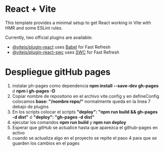 # React + Vite

This template provides a minimal setup to get React working in Vite with HMR and some ESLint rules.

Currently, two official plugins are available:

- [@vitejs/plugin-react](https://github.com/vitejs/vite-plugin-react/blob/main/packages/plugin-react/README.md) uses [Babel](https://babeljs.io/) for Fast Refresh
- [@vitejs/plugin-react-swc](https://github.com/vitejs/vite-plugin-react-swc) uses [SWC](https://swc.rs/) for Fast Refresh

# Despliegue gitHub pages

1. instalar ph-pages como dependencia **npm install --save-dev gh-pages** _ó_ **npm i gh-pages -D**
2. Copiar nombre de repositorio en el archivo vite.config y en defineConfig colocamos **base: "/nombre repo/"** normalmente queda en la linea 7 debajo de plugins
3. En los scripts colocar el scripts **"deploy": "npm run build && gh-pages -d dist"** _ó_ **"deploy": "gh-pages -d dist"**
4. ejecutar los comandos **npm run build** _y_ **npm run deploy**
5. Esperar que gitHub se actualice hasta que aparezca el github-pages en activo
6. cuando se actualiza algo en el proyecto se repite el paso 4 para que se guarden los cambios en el pages
